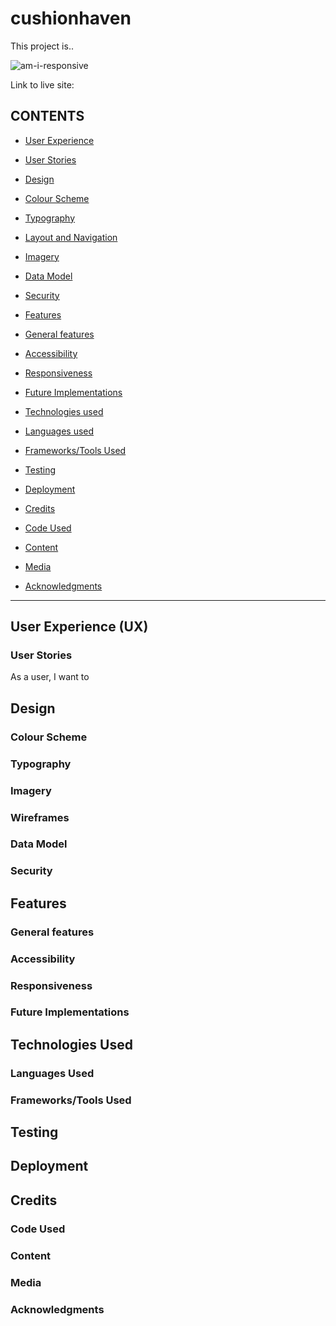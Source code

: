 # cushionhaven
 
This project is..

![am-i-responsive](https://github.com/)

Link to live site: []()

## CONTENTS

* [User Experience](#user-experience)
 * [User Stories](#user-stories)

* [Design](#design)
 * [Colour Scheme](#colour-scheme)
 * [Typography](#typography)
 * [Layout and Navigation](#layout-and-navigation)
 * [Imagery](#imagery)
 * [Data Model](#data-model)
 * [Security](#security)

* [Features](#features)
 * [General features](#general-features)
 * [Accessibility](#accessibility)
 * [Responsiveness](#responsiveness)
 * [Future Implementations](#future-implementations)

* [Technologies used](#technologies-used)
 * [Languages used](#language-used)
 * [Frameworks/Tools Used](#frameworks--tools-used)

* [Testing](testing)

* [Deployment](#deployment)

* [Credits](#credits)
 * [Code Used](#code-used)
 * [Content](#content)
 * [Media](media)
 * [Acknowledgments](acknowledgements)

 -----

## User Experience (UX)

### User Stories
 As a user, I want to

## Design

### Colour Scheme

### Typography

### Imagery

### Wireframes

### Data Model

### Security


## Features

### General features

### Accessibility

### Responsiveness

### Future Implementations

## Technologies Used

### Languages Used

### Frameworks/Tools Used

## Testing 

## Deployment 

## Credits

### Code Used

### Content

### Media

### Acknowledgments
